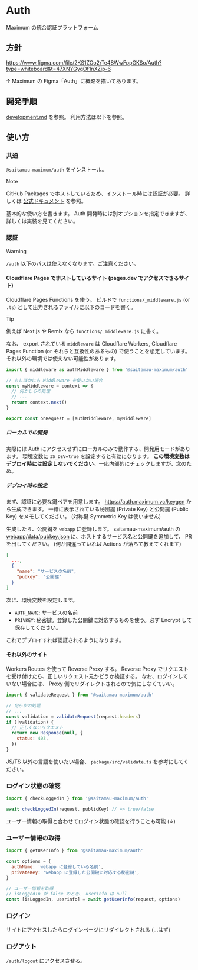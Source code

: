 # Auth

Maximum の統合認証プラットフォーム

## 方針

<https://www.figma.com/file/2KS1ZOo2rTe4SWwFppGKSo/Auth?type=whiteboard&t=47XNYGygOf1nXZip-6>

↑ Maximum の Figma「Auth」に概略を描いてあります。

## 開発手順

[development.md](./development.md) を参照。
利用方法は以下を参照。

## 使い方

### 共通

`@saitamau-maximum/auth` をインストール。

> [!NOTE]
> GitHub Packages でホストしているため、インストール時には認証が必要。
> 詳しくは [公式ドキュメント](https://docs.github.com/ja/packages/working-with-a-github-packages-registry/working-with-the-npm-registry#authenticating-to-github-packages) を参照。

基本的な使い方を書きます。
Auth 開発時には別オプションを指定できますが、詳しくは実装を見てください。

### 認証

> [!WARNING]
> `/auth` 以下のパスは使えなくなります。ご注意ください。

#### Cloudflare Pages でホストしているサイト (pages.dev でアクセスできるサイト)

Cloudflare Pages Functions を使う。
ビルドで `functions/_middleware.js` (or `.ts`) として出力されるファイルに以下のコードを書く。

> [!TIP]
> 例えば Next.js や Remix なら `functions/_middleware.js` に書く。

なお、 export されている `middleware` は Cloudflare Workers, Cloudflare Pages Function (or それらと互換性のあるもの) で使うことを想定しています。
それ以外の環境では使えない可能性があります。

```javascript
import { middleware as authMiddleware } from '@saitamau-maximum/auth'

// もしほかにも Middleware を使いたい場合
const myMiddleware = context => {
  // 何かしらの処理
  // ...
  return context.next()
}

export const onRequest = [authMiddleware, myMiddleware]
```

##### ローカルでの開発

実際には Auth にアクセスせずにローカルのみで動作する、開発用モードがあります。
環境変数に `IS_DEV=true` を設定すると有効になります。
**この環境変数はデプロイ時には設定しないでください**。一応内部的にチェックしますが、念のため。

##### デプロイ時の設定

まず、認証に必要な鍵ペアを用意します。
<https://auth.maximum.vc/keygen> から生成できます。
一緒に表示されている秘密鍵 (Private Key) と公開鍵 (Public Key) をメモしてください。
(対称鍵 Symmetric Key は使いません)

生成したら、公開鍵を `webapp` に登録します。
saitamau-maximum/auth の [webapp/data/pubkey.json](https://github.com/saitamau-maximum/auth/blob/main/webapp/data/pubkey.json) に、ホストするサービス名と公開鍵を追加して、 PR を出してください。
(何か間違っていれば Actions が落ちて教えてくれます)

```json
[
  ...,
  {
    "name": "サービスの名前",
    "pubkey": "公開鍵"
  }
]
```

次に、環境変数を設定します。

- `AUTH_NAME`: サービスの名前
- `PRIVKEY`: 秘密鍵。登録した公開鍵に対応するものを使う。必ず Encrypt して保存してください。

これでデプロイすれば認証されるようになります。

#### それ以外のサイト

Workers Routes を使って Reverse Proxy する。
Reverse Proxy でリクエストを受け付けたら、正しいリクエスト元かどうか検証する。
なお、ログインしていない場合には、 Proxy 側でリダイレクトされるので気にしなくていい。

```javascript
import { validateRequest } from '@saitamau-maximum/auth'

// 何らかの処理
// ...
const validation = validateRequest(request.headers)
if (!validation) {
  // 正しくないリクエスト
  return new Response(null, {
    status: 403,
  })
}
```

JS/TS 以外の言語を使いたい場合、 `package/src/validate.ts` を参考にしてください。

### ログイン状態の確認

```javascript
import { checkLoggedIn } from '@saitamau-maximum/auth'

await checkLoggedIn(request, publicKey) // => true/false
```

ユーザー情報の取得と合わせてログイン状態の確認を行うことも可能 (↓)

### ユーザー情報の取得

```javascript
import { getUserInfo } from '@saitamau-maximum/auth'

const options = {
  authName: 'webapp に登録している名前',
  privateKey: 'webapp に登録した公開鍵に対応する秘密鍵',
}

// ユーザー情報を取得
// isLoggedIn が false のとき、 userinfo は null
const [isLoggedIn, userinfo] = await getUserInfo(request, options)
```

### ログイン

サイトにアクセスしたらログインページにリダイレクトされる (...はず)

### ログアウト

`/auth/logout` にアクセスさせる。
